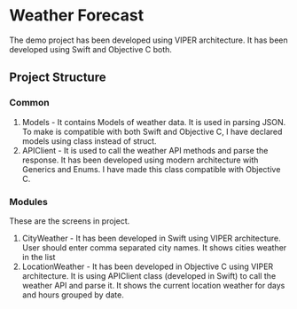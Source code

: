 # Weather Forecast

The demo project has been developed using VIPER architecture. It has been developed using Swift and Objective C both.

## Project Structure

### Common

1. Models - It contains Models of weather data. It is used in parsing JSON. To make is compatible with both Swift and Objective C, I have declared models using class instead of struct.
2. APIClient - It is used to call the weather API methods and parse the response. It has been developed using modern architecture with Generics and Enums. I have made this class compatible with Objective C.

### Modules
These are the screens in project.
1. CityWeather - It has been developed in Swift using VIPER architecture. User should enter comma separated city names. It shows cities weather in the list
2. LocationWeather - It has been developed in Objective C using VIPER architecture. It is using APIClient class (developed in Swift) to call the weather API and parse it. It shows the current location weather for days and hours grouped by date.





